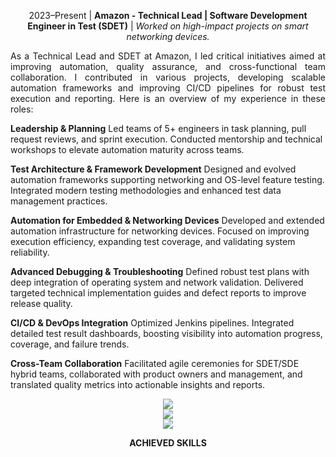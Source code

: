 <p align="center"> 2023–Present | <b>Amazon - Technical Lead | Software Development Engineer in Test (SDET)</b> | <i>Worked on high-impact projects on smart networking devices.</i> </p> <p align="justify"> As a Technical Lead and SDET at Amazon, I led critical initiatives aimed at improving automation, quality assurance, and cross-functional team collaboration. I contributed in various projects, developing scalable automation frameworks and improving CI/CD pipelines for robust test execution and reporting. Here is an overview of my experience in these roles:

<b>Leadership & Planning</b> Led teams of 5+ engineers in task planning, pull request reviews, and sprint execution. Conducted mentorship and technical workshops to elevate automation maturity across teams.

<b>Test Architecture & Framework Development</b> Designed and evolved automation frameworks supporting networking and OS-level feature testing. Integrated modern testing methodologies and enhanced test data management practices.

<b>Automation for Embedded & Networking Devices</b> Developed and extended automation infrastructure for networking devices. Focused on improving execution efficiency, expanding test coverage, and validating system reliability.

<b>Advanced Debugging & Troubleshooting</b> Defined robust test plans with deep integration of operating system and network validation. Delivered targeted technical implementation guides and defect reports to improve release quality.

<b>CI/CD & DevOps Integration</b> Optimized Jenkins pipelines. Integrated detailed test result dashboards, boosting visibility into automation progress, coverage, and failure trends.

<b>Cross-Team Collaboration</b> Facilitated agile ceremonies for SDET/SDE hybrid teams, collaborated with product owners and management, and translated quality metrics into actionable insights and reports.

</p> <div align="center"> <!-- Replace these image links with real screenshots or GitHub resources from Amazon-related work if allowed --> <!-- Placeholder Images --> <img src="https://via.placeholder.com/600x300.png?text=Amazon+SDET+Dashboard+1" /> <br> <img src="https://via.placeholder.com/600x300.png?text=Eero+Test+Automation+Infra" /> <br> <img src="https://via.placeholder.com/600x300.png?text=Framework+Design+Concept" /> </div> <p align="center"> <b>ACHIEVED SKILLS</b> </p> <div align="center">
